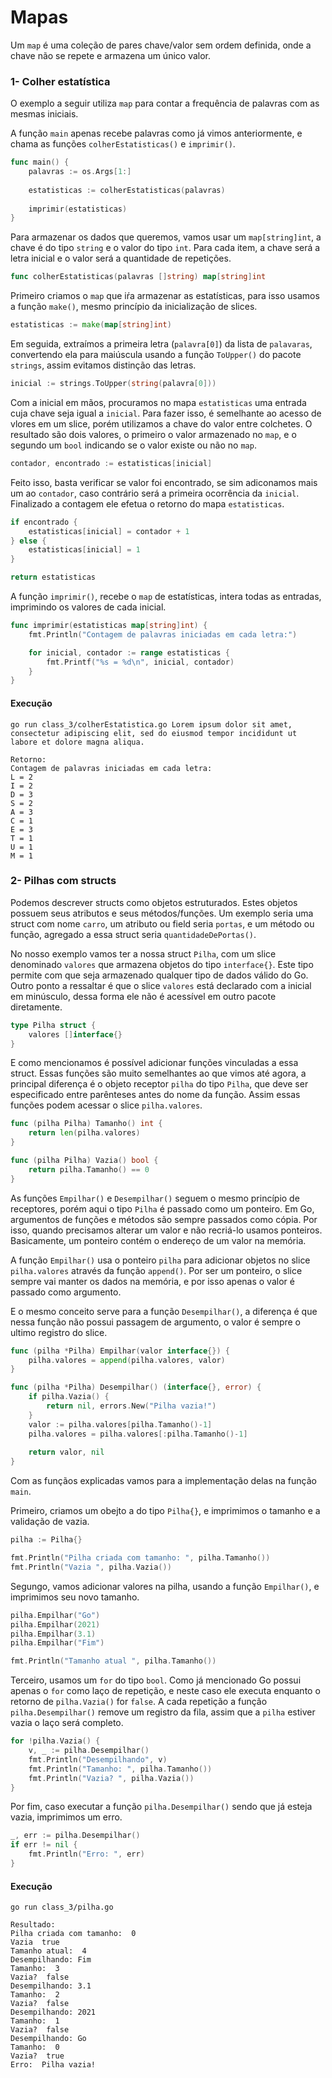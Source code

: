 # Mapas

Um `map` é uma coleção de pares chave/valor sem ordem definida, onde a chave não se repete e armazena 
um único valor.

### 1- Colher estatística
O exemplo a seguir utiliza `map` para contar a frequência de palavras com as mesmas iniciais.

A função `main` apenas recebe palavras como já vimos anteriormente, e chama as funções `colherEstatisticas()`
e `imprimir()`.
~~~go
func main() {
    palavras := os.Args[1:]
    
    estatisticas := colherEstatisticas(palavras)
    
    imprimir(estatisticas)
}
~~~
Para armazenar os dados que queremos, vamos usar um `map[string]int`, a chave é do tipo `string` e o valor 
do tipo `int`. Para cada item, a chave será a letra inicial e o valor será a quantidade de repetições.
~~~go
func colherEstatisticas(palavras []string) map[string]int
~~~
Primeiro criamos o `map` que iŕa armazenar as estatísticas, para isso usamos a função `make()`, mesmo 
princípio da inicialização de slices.
~~~go
estatisticas := make(map[string]int)
~~~
Em seguida, extraímos a primeira letra (`palavra[0]`) da lista de `palavaras`, convertendo ela para maiúscula 
usando a função `ToUpper()` do pacote `strings`, assim evitamos distinção das letras.
~~~go
inicial := strings.ToUpper(string(palavra[0]))
~~~
Com a inicial em mãos, procuramos no mapa `estatisticas` uma entrada cuja chave seja igual a `inicial`.
Para fazer isso, é semelhante ao acesso de vlores em um slice, porém utilizamos a chave do valor entre 
colchetes. O resultado são dois valores, o primeiro o valor armazenado no `map`, e o segundo um `bool` indicando
se o valor existe ou não no `map`.
~~~go
contador, encontrado := estatisticas[inicial]
~~~
Feito isso, basta verificar se valor foi encontrado, se sim adiconamos mais um ao `contador`, caso
contrário será a primeira ocorrência da `inicial`. Finalizado a contagem ele efetua o retorno do
mapa `estatisticas`.
~~~go
if encontrado {
    estatisticas[inicial] = contador + 1
} else {
    estatisticas[inicial] = 1
}

return estatisticas
~~~
A função `imprimir()`, recebe o `map` de estatísticas, intera todas as entradas, imprimindo os valores
de cada inicial.
~~~go
func imprimir(estatisticas map[string]int) {
    fmt.Println("Contagem de palavras iniciadas em cada letra:")

    for inicial, contador := range estatisticas {
        fmt.Printf("%s = %d\n", inicial, contador)
    }
}
~~~

#### Execução
````
go run class_3/colherEstatistica.go Lorem ipsum dolor sit amet, consectetur adipiscing elit, sed do eiusmod tempor incididunt ut labore et dolore magna aliqua.

Retorno:
Contagem de palavras iniciadas em cada letra:
L = 2
I = 2
D = 3
S = 2
A = 3
C = 1
E = 3
T = 1
U = 1
M = 1
````

### 2- Pilhas com structs
Podemos descrever structs como objetos estruturados. Estes objetos possuem seus atributos e seus métodos/funções.
Um exemplo seria uma struct com nome `carro`, um atributo ou field seria `portas`, e um método ou função,
agregado a essa struct seria `quantidadeDePortas()`.

No nosso exemplo vamos ter a nossa struct `Pilha`, com um slice denominado `valores` que armazena 
objetos do tipo `interface{}`. Este tipo permite com que seja armazenado qualquer tipo de dados 
válido do Go. Outro ponto a ressaltar é que o slice `valores` está declarado com a inicial em minúsculo,
dessa forma ele não é acessível em outro pacote diretamente.
~~~go
type Pilha struct {
    valores []interface{}
}
~~~
E como mencionamos é possível adicionar funções vinculadas a essa struct. Essas funções são muito semelhantes 
ao que vimos até agora, a principal diferença é o objeto receptor `pilha` do tipo `Pilha`, que deve ser 
especificado entre parênteses antes do nome da função. Assim essas funções podem acessar o slice `pilha.valores`. 
~~~go
func (pilha Pilha) Tamanho() int {
    return len(pilha.valores)
}

func (pilha Pilha) Vazia() bool {
    return pilha.Tamanho() == 0
}
~~~
As funções `Empilhar()` e `Desempilhar()` seguem o mesmo princípio de receptores, porém aqui o tipo `Pilha`
é passado como um ponteiro. Em Go, argumentos de funções e métodos são sempre passados como cópia. 
Por isso, quando precisamos alterar um valor e não recriá-lo usamos ponteiros. Basicamente, um ponteiro
contém o endereço de um valor na memória. 

A função `Empilhar()` usa o ponteiro `pilha` para adicionar objetos no slice `pilha.valores` através 
da função `append()`. Por ser um ponteiro, o slice sempre vai manter os dados na memória, e por isso apenas 
o valor é passado como argumento.

E o mesmo conceito serve para a função `Desempilhar()`, a diferença é que nessa função não possui passagem
de argumento, o valor é sempre o ultimo registro do slice.
~~~go
func (pilha *Pilha) Empilhar(valor interface{}) {
    pilha.valores = append(pilha.valores, valor)
}

func (pilha *Pilha) Desempilhar() (interface{}, error) {
    if pilha.Vazia() {
        return nil, errors.New("Pilha vazia!")
    }
    valor := pilha.valores[pilha.Tamanho()-1]
    pilha.valores = pilha.valores[:pilha.Tamanho()-1]
    
    return valor, nil
}
~~~
Com as funçãos explicadas vamos para a implementação delas na função `main`.

Primeiro, criamos um obejto a do tipo `Pilha{}`, e imprimimos o tamanho e a validação de vazia.
~~~go
pilha := Pilha{}

fmt.Println("Pilha criada com tamanho: ", pilha.Tamanho())
fmt.Println("Vazia ", pilha.Vazia())
~~~
Segungo, vamos adicionar valores na pilha, usando a função `Empilhar()`, e imprimimos seu novo
tamanho.
~~~go
pilha.Empilhar("Go")
pilha.Empilhar(2021)
pilha.Empilhar(3.1)
pilha.Empilhar("Fim")

fmt.Println("Tamanho atual ", pilha.Tamanho())
~~~
Terceiro, usamos um `for` do tipo `bool`. Como já mencionado Go possui apenas o `for` como laço de 
repetição, e neste caso ele executa enquanto o retorno de `pilha.Vazia()` for `false`. A cada repetição
a função `pilha.Desempilhar()` remove um registro da fila, assim que a `pilha` estiver vazia o laço será
completo.
~~~go
for !pilha.Vazia() {
    v, _ := pilha.Desempilhar()
    fmt.Println("Desempilhando", v)
    fmt.Println("Tamanho: ", pilha.Tamanho())
    fmt.Println("Vazia? ", pilha.Vazia())
}
~~~
Por fim, caso executar a função `pilha.Desempilhar()` sendo que já esteja vazia, imprimimos um erro.
~~~go
_, err := pilha.Desempilhar()
if err != nil {
    fmt.Println("Erro: ", err)
}
~~~
#### Execução
````
go run class_3/pilha.go

Resultado:
Pilha criada com tamanho:  0
Vazia  true
Tamanho atual:  4
Desempilhando: Fim
Tamanho:  3
Vazia?  false
Desempilhando: 3.1
Tamanho:  2
Vazia?  false
Desempilhando: 2021
Tamanho:  1
Vazia?  false
Desempilhando: Go
Tamanho:  0
Vazia?  true
Erro:  Pilha vazia!
````